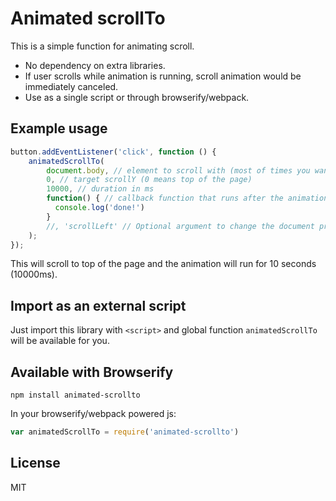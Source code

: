 # Animated scrollTo

This is a simple function for animating scroll.

- No dependency on extra libraries.
- If user scrolls while animation is running, scroll animation would be immediately canceled.
- Use as a single script or through browserify/webpack.

## Example usage

```javascript
button.addEventListener('click', function () {
    animatedScrollTo(
        document.body, // element to scroll with (most of times you want to scroll with whole <body>)
        0, // target scrollY (0 means top of the page)
        10000, // duration in ms
        function() { // callback function that runs after the animation (optional)
          console.log('done!')
        }
        //, 'scrollLeft' // Optional argument to change the document property that animates, defaults to 'scrollTop'
    );
});
```

This will scroll to top of the page and the animation will run for 10 seconds (10000ms).

## Import as an external script

Just import this library with `<script>` and global function `animatedScrollTo` will be available for you.

## Available with Browserify

`npm install animated-scrollto`

In your browserify/webpack powered js:

```javascript
var animatedScrollTo = require('animated-scrollto')
```

## License

MIT
